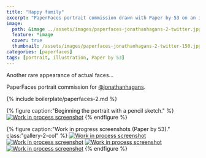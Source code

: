 ```yaml
---
title: "Happy family"
excerpt: "PaperFaces portrait commission drawn with Paper by 53 on an iPad."
image: 
  path: &image ../assets/images/paperfaces-jonathanhagans-2-twitter.jpg 
  feature: *image
  cover: true
  thumbnail: /assets/images/paperfaces-jonathanhagans-2-twitter-150.jpg
categories: [paperfaces]
tags: [portrait, illustration, Paper by 53]
---
```


Another rare appearance of actual faces…

PaperFaces portrait commission for <a href="https://twitter.com/jonathanhagans">@jonathanhagans</a>.

{% include boilerplate/paperfaces-2.md %}

{% figure caption:"Beginning the portrait with a pencil sketch." %}
[![Work in process screenshot](/assets/images/paperfaces-jonathanhagans-2-process-1-750.jpg)](/assets/images/paperfaces-jonathanhagans-2-process-1-lg.jpg)
{% endfigure %}

{% figure caption:"Work in progress screenshots (Paper by 53)." class:"gallery-2-col" %}
[![Work in process screenshot](/assets/images/paperfaces-jonathanhagans-2-process-2-600.jpg)](/assets/images/paperfaces-jonathanhagans-2-process-2-lg.jpg)
[![Work in process screenshot](/assets/images/paperfaces-jonathanhagans-2-process-3-600.jpg)](/assets/images/paperfaces-jonathanhagans-2-process-3-lg.jpg)
[![Work in process screenshot](/assets/images/paperfaces-jonathanhagans-2-process-4-600.jpg)](/assets/images/paperfaces-jonathanhagans-2-process-4-lg.jpg)
[![Work in process screenshot](/assets/images/paperfaces-jonathanhagans-2-process-5-600.jpg)](/assets/images/paperfaces-jonathanhagans-2-process-5-lg.jpg)
{% endfigure %}
